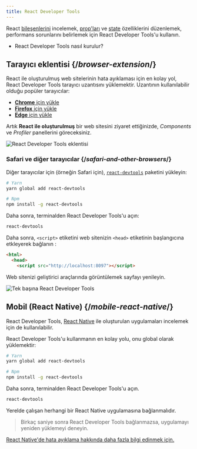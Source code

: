 ```yaml
---
title: React Developer Tools
---
```


<Intro>

React [bileşenlerini](/learn/your-first-component) incelemek, [prop'ları](/learn/passing-props-to-a-component) ve [state](/learn/state-a-components-memory) özelliklerini düzenlemek, performans sorunlarını belirlemek için React Developer Tools'u kullanın.

</Intro>

<YouWillLearn>

* React Developer Tools nasıl kurulur?

</YouWillLearn>

## Tarayıcı eklentisi {/*browser-extension*/}

React ile oluşturulmuş web sitelerinin hata ayıklaması için en kolay yol, React Developer Tools tarayıcı uzantısını yüklemektir. Uzantının kullanılabilir olduğu popüler tarayıcılar:

* [**Chrome** için yükle](https://chrome.google.com/webstore/detail/react-developer-tools/fmkadmapgofadopljbjfkapdkoienihi?hl=en)
* [**Firefox** için yükle](https://addons.mozilla.org/en-US/firefox/addon/react-devtools/)
* [**Edge** için yükle](https://microsoftedge.microsoft.com/addons/detail/react-developer-tools/gpphkfbcpidddadnkolkpfckpihlkkil)

Artık **React ile oluşturulmuş** bir web sitesini ziyaret ettiğinizde, _Components_ ve _Profiler_ panellerini göreceksiniz.

![React Developer Tools eklentisi](/images/docs/react-devtools-extension.png)

### Safari ve diğer tarayıcılar {/*safari-and-other-browsers*/}
Diğer tarayıcılar için (örneğin Safari için), [`react-devtools`](https://www.npmjs.com/package/react-devtools) paketini yükleyin:

```bash
# Yarn
yarn global add react-devtools

# Npm
npm install -g react-devtools
```

Daha sonra, terminalden React Developer Tools'u açın:
```bash
react-devtools
```

Daha sonra, `<script>` etiketini web sitenizin `<head>` etiketinin başlangıcına etkleyerek bağlanın :
```html {3}
<html>
  <head>
    <script src="http://localhost:8097"></script>
```
Web sitenizi geliştirici araçlarında görüntülemek sayfayı yenileyin.

![Tek başına React Developer Tools](/images/docs/react-devtools-standalone.png)

## Mobil (React Native) {/*mobile-react-native*/}
React Developer Tools, [React Native](https://reactnative.dev/) ile oluşturulan uygulamaları incelemek için de kullanılabilir.

React Developer Tools'u kullanmanın en kolay yolu, onu global olarak yüklemektir:
```bash
# Yarn
yarn global add react-devtools

# Npm
npm install -g react-devtools
```

Daha sonra, terminalden React Developer Tools'u açın.
```bash
react-devtools
```

Yerelde çalışan herhangi bir React Native uygulamasına bağlanmalıdır.

> Birkaç saniye sonra React Developer Tools bağlanmazsa, uygulamayı yeniden yüklemeyi deneyin.

[React Native'de hata ayıklama hakkında daha fazla bilgi edinmek için.](https://reactnative.dev/docs/debugging)
